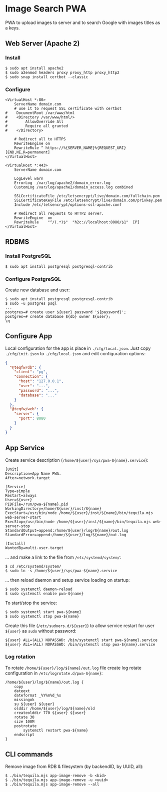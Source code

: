 # Image Search PWA

PWA to upload images to server and to search Google with images titles as a keys.

## Web Server (Apache 2)

### Install

```shell
$ sudo apt install apache2
$ sudo a2enmod headers proxy proxy_http proxy_http2
$ sudo snap install certbot --classic
```

### Configure

```apacheconf
<VirtualHost *:80>
    ServerName domain.com
    # use it to request SSL certificate with certbot
#    DocumentRoot /var/www/html
#    <Directory /var/www/html/>
#        AllowOverride All
#        Require all granted
#    </Directory>

    # Redirect all to HTTPS
    RewriteEngine on
    RewriteRule ^ https://%{SERVER_NAME}%{REQUEST_URI} [END,NE,R=permanent]
</VirtualHost>

<VirtualHost *:443>
    ServerName domain.com

    LogLevel warn
    ErrorLog  /var/log/apache2/domain_error.log
    CustomLog /var/log/apache2/domain_access.log combined

    SSLCertificateFile /etc/letsencrypt/live/domain.com/fullchain.pem
    SSLCertificateKeyFile /etc/letsencrypt/live/domain.com/privkey.pem
    Include /etc/letsencrypt/options-ssl-apache.conf

    # Redirect all requests to HTTP2 server.
    RewriteEngine  on
    RewriteRule    "^/(.*)$"  "h2c://localhost:8080/$1"  [P]
</VirtualHost>
```

## RDBMS

### Install PostgreSQL

```shell
$ sudo apt install postgresql postgresql-contrib
```

### Configure PostgreSQL

Create new database and user:

```shell
$ sudo apt install postgresql postgresql-contrib
$ sudo -u postgres psql
...
postgres=# create user ${user} password '${password}';
postgres=# create database ${db} owner ${user};
\q
```

## Configure App

Local configuration for the app is place in `./cfg/local.json`. Just copy `./cfg/init.json` to `./cfg/local.json` and
edit configuration options:

```json
{
  "@teqfw/db": {
    "client": "pg",
    "connection": {
      "host": "127.0.0.1",
      "user": "...",
      "password": "...",
      "database": "..."
    }
  },
  "@teqfw/web": {
    "server": {
      "port": 8080
    }
  }
}
```

## App Service

Create service description (`/home/${user}/sys/pwa-${name}.service`):

```
[Unit]
Description=App Name PWA.
After=network.target

[Service]
Type=simple
Restart=always
User=${user}
PIDFile=/run/pwa-${name}.pid
WorkingDirectory=/home/${user}/inst/${name}
ExecStart=/usr/bin/node /home/${user}/inst/${name}/bin/tequila.mjs web-server-start
ExecStop=/usr/bin/node /home/${user}/inst/${name}/bin/tequila.mjs web-server-stop
StandardOutput=append:/home/${user}/log/${name}/out.log
StandardError=append:/home/${user}/log/${name}/out.log

[Install]
WantedBy=multi-user.target
```

... and make a link to the file from `/etc/systemd/system/`:

```shell
$ cd /etc/systemd/system/
$ sudo ln -s /home/${user}/sys/pwa-${name}.service
```

... then reload daemon and setup service loading on startup:

```shell
$ sudo systemctl daemon-reload
$ sudo systemctl enable pwa-${name}
```

To start/stop the service:

```shell
$ sudo systemctl start pwa-${name}
$ sudo systemctl stop pwa-${name}
```

Create this file (`/etc/sudoers.d/${user}`) to allow service restart for user `${user}` as `sudo` without password:

```
${user} ALL=(ALL) NOPASSWD: /bin/systemctl start pwa-${name}.service
${user} ALL=(ALL) NOPASSWD: /bin/systemctl stop pwa-${name}.service
```

### Log rotation

To rotate `/home/${user}/log/${name}/out.log` file create log rotate configuration in  `/etc/logrotate.d/pwa-${name}`:

```
/home/${user}/log/${name}/out.log {
    copy
    dateext
    dateformat _%Y%m%d_%s
    missingok
    su ${user} ${user}
    olddir /home/${user}/log/${name}/old
    createolddir 770 ${user} ${user}
    rotate 30
    size 100M
    postrotate
        systemctl restart pwa-${name}
    endscript
}
```

## CLI commands

Remove image from RDB & filesystem (by backendID, by UUID, all):

```shell
$ ./bin/tequila.mjs app-image-remove -b <bid>
$ ./bin/tequila.mjs app-image-remove -u <uuid>
$ ./bin/tequila.mjs app-image-remove --all
```
